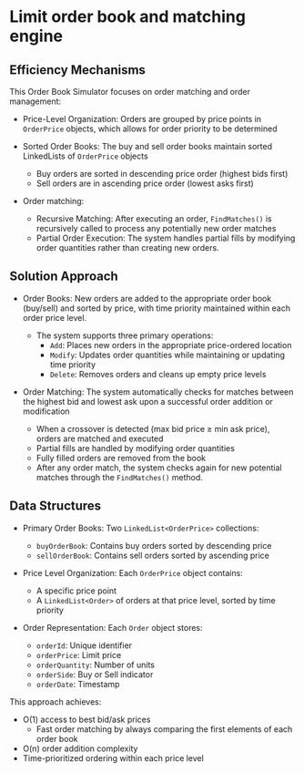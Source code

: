 
# Limit order book and matching engine

## Efficiency Mechanisms

This Order Book Simulator focuses on order matching and order management:

*  Price-Level Organization: Orders are grouped by price points in `OrderPrice` objects, which allows for order priority to be determined
    
* Sorted Order Books: The buy and sell order books maintain sorted LinkedLists of `OrderPrice` objects
	*	Buy orders are sorted in descending price order (highest bids first)
	*	Sell orders are in ascending price order (lowest asks first)
    
*  Order matching:
	* Recursive Matching: After executing an order, `FindMatches()` is recursively called to process any potentially new order matches
	* Partial Order Execution: The system handles partial fills by modifying order quantities rather than creating new orders.
    
    

## Solution Approach


* Order Books: New orders are added to the appropriate order book (buy/sell) and sorted by price, with time priority maintained within each order price level.
	* The system supports three primary operations:    
	    *  `Add`: Places new orders in the appropriate price-ordered location
	    *   `Modify`: Updates order quantities while maintaining or updating time priority
	    *   `Delete`: Removes orders and cleans up empty price levels

* Order Matching: The system automatically checks for matches between the highest bid and lowest ask upon a successful order addition or modification
    *   When a crossover is detected (max bid price ≥ min ask price), orders are matched and executed
    *   Partial fills are handled by modifying order quantities
    *   Fully filled orders are removed from the book
    *  After any order match, the system checks again for new potential matches through the `FindMatches()` method.
    

## Data Structures


* Primary Order Books: Two `LinkedList<OrderPrice>` collections:
    
    *   `buyOrderBook`: Contains buy orders sorted by descending price
    *   `sellOrderBook`: Contains sell orders sorted by ascending price
* Price Level Organization: Each `OrderPrice` object contains:
    
    *   A specific price point
    *   A `LinkedList<Order>` of orders at that price level, sorted by time priority
* Order Representation: Each `Order` object stores:
    
    *   `orderId`: Unique identifier
    *   `orderPrice`: Limit price
    *   `orderQuantity`: Number of units
    *   `orderSide`: Buy or Sell indicator
    *   `orderDate`: Timestamp

This approach achieves:

*   O(1) access to best bid/ask prices	
	* Fast order matching by always comparing the first elements of each order book
*   O(n) order addition complexity
*   Time-prioritized ordering within each price level
